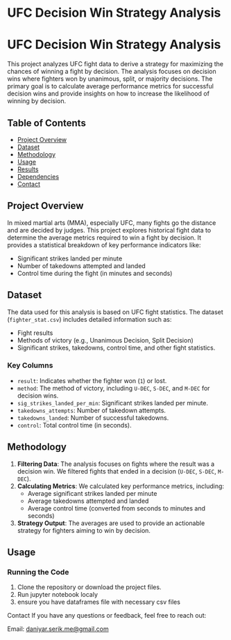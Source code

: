 # UFC Decision Win Strategy Analysis

# UFC Decision Win Strategy Analysis

This project analyzes UFC fight data to derive a strategy for maximizing the chances of winning a fight by decision. The analysis focuses on decision wins where fighters won by unanimous, split, or majority decisions. The primary goal is to calculate average performance metrics for successful decision wins and provide insights on how to increase the likelihood of winning by decision.

## Table of Contents
- [Project Overview](#project-overview)
- [Dataset](#dataset)
- [Methodology](#methodology)
- [Usage](#usage)
- [Results](#results)
- [Dependencies](#dependencies)
- [Contact](#contact)

## Project Overview
In mixed martial arts (MMA), especially UFC, many fights go the distance and are decided by judges. This project explores historical fight data to determine the average metrics required to win a fight by decision. It provides a statistical breakdown of key performance indicators like:
- Significant strikes landed per minute
- Number of takedowns attempted and landed
- Control time during the fight (in minutes and seconds)

## Dataset
The data used for this analysis is based on UFC fight statistics. The dataset (`fighter_stat.csv`) includes detailed information such as:
- Fight results
- Methods of victory (e.g., Unanimous Decision, Split Decision)
- Significant strikes, takedowns, control time, and other fight statistics.

### Key Columns
- `result`: Indicates whether the fighter won (`1`) or lost.
- `method`: The method of victory, including `U-DEC`, `S-DEC`, and `M-DEC` for decision wins.
- `sig_strikes_landed_per_min`: Significant strikes landed per minute.
- `takedowns_attempts`: Number of takedown attempts.
- `takedowns_landed`: Number of successful takedowns.
- `control`: Total control time (in seconds).

## Methodology
1. **Filtering Data**: The analysis focuses on fights where the result was a decision win. We filtered fights that ended in a decision (`U-DEC`, `S-DEC`, `M-DEC`).
2. **Calculating Metrics**: We calculated key performance metrics, including:
   - Average significant strikes landed per minute
   - Average takedowns attempted and landed
   - Average control time (converted from seconds to minutes and seconds)
3. **Strategy Output**: The averages are used to provide an actionable strategy for fighters aiming to win by decision.

## Usage
### Running the Code
1. Clone the repository or download the project files.
2. Run jupyter notebook localy
3. ensure you have dataframes file with necessary csv files

Contact
If you have any questions or feedback, feel free to reach out:

Email: daniyar.serik.me@gmail.com

